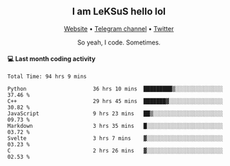 <h2 align="center">I am LeKSuS hello lol</h2>
<div align="center">
  <a href="https://leksus.net">Website</a> •
  <a href="https://t.me/leksus_was_here">Telegram channel</a> •
  <a href="https://twitter.com/___LeKSuS___">Twitter</a>
</div>
<p align="center">So yeah, I code. Sometimes.</p>

#### :computer: Last month coding activity
<!--START_SECTION:waka-->

```text
Total Time: 94 hrs 9 mins

Python                     36 hrs 10 mins  █████████▒░░░░░░░░░░░░░░░   37.46 %
C++                        29 hrs 45 mins  ███████▓░░░░░░░░░░░░░░░░░   30.82 %
JavaScript                 9 hrs 23 mins   ██▒░░░░░░░░░░░░░░░░░░░░░░   09.73 %
Markdown                   3 hrs 35 mins   █░░░░░░░░░░░░░░░░░░░░░░░░   03.72 %
Svelte                     3 hrs 7 mins    ▓░░░░░░░░░░░░░░░░░░░░░░░░   03.23 %
C                          2 hrs 26 mins   ▓░░░░░░░░░░░░░░░░░░░░░░░░   02.53 %
```

<!--END_SECTION:waka-->

<!-- flag{4_l0t_0f_1nter35t1ng_th1ng5_4r3_1n_publ1c_d0m41n} -->
